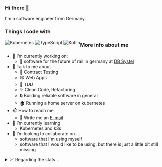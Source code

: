 ### Hi there 👋

I'm a software engineer from Germany.

### Things I code with

<div style="float: left">
<img alt="Kubernetes" src="https://img.shields.io/badge/kubernetes-326CE5?&style=plastic&logo=kubernetes&logoColor=white" />
<img alt="TypeScript" src="https://img.shields.io/badge/-TypeScript-007ACC?style=flat-square&logo=typescript&logoColor=white" />
<img alt="Kotlin" src="https://img.shields.io/badge/-Kotlin-007ACC?style=flat-square&logo=kotlin&logoColor=white" />

</div>

### More info about me

- 🔭 I’m currently working on: 
    - 🚅 software for the future of rail in germany at [DB Systel](https://github.com/dbsystel)
- 💬 Talk to me about
    - 📄 Contract Testing
    - 🕸️ Web Apps
    - 🧪 TDD
    - ✨ Clean Code, Refactoring
    - 🔒 Building reliable software in general
    - 🏠 Running a home server on kubernetes
- 📫 How to reach me
    - 📧 Write me an [E-mail](mailto:tim@vahlbrock.de)
- 🌱 I’m currently learning
    - Kubernetes and k3s
- 👯 I’m looking to collaborate on ...
    - software that I'm using myself
    - software that I would like to be using, but there is just a little bit still missing
<!-- ⚡ Fun fact: ... -->

<details>
<summary>📈 Regarding the stats...</summary>
<br />

![Top Langs](https://github-readme-stats.vercel.app/api/top-langs/?username=timvahlbrock&layout=compact&hide=css,jupyter%20notebook,html&theme=algolia)

![Zheeeng's github stats](https://github-readme-stats.vercel.app/api?username=timvahlbrock&count_private=true&show_icons=true&theme=algolia)

</details>
